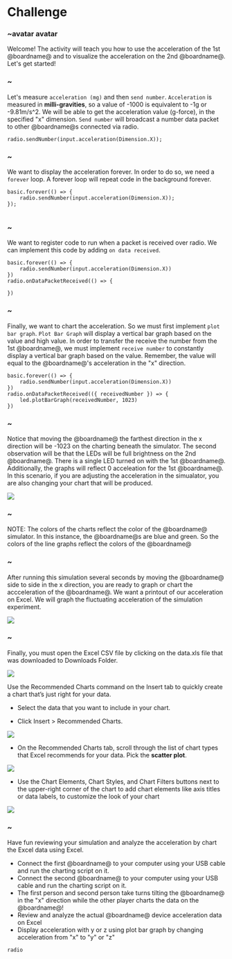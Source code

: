 # Challenge

### ~avatar avatar

Welcome! The activity will teach you how to use the acceleration of the 1st @boardname@ and to visualize the acceleration on the 2nd @boardname@.
Let's get started!

### ~
Let's measure `acceleration (mg)` and then `send number`. `Acceleration` is measured in **milli-gravities**, so a value of -1000 is equivalent to -1g or -9.81m/s^2. We will be able to get the acceleration value (g-force), in the specified "x" dimension. `Send number` will broadcast a number data packet to other @boardname@s connected via radio.

```blocks
radio.sendNumber(input.acceleration(Dimension.X));
```
### ~
We want to display the acceleration forever. In order to do so, we need a `forever` loop. A forever loop will repeat code in the background forever.

```blocks
basic.forever(() => {
    radio.sendNumber(input.acceleration(Dimension.X));
});


```
### ~
We want to register code to run when a packet is received over radio. We can implement this code by adding `on data received`.

```blocks
basic.forever(() => {
    radio.sendNumber(input.acceleration(Dimension.X))
})
radio.onDataPacketReceived(() => {

})
```
### ~
Finally, we want to chart the acceleration. So we must first implement `plot bar graph`. `Plot Bar Graph` will display a vertical bar graph based on the value and high value. In order to transfer the receive the number from the 1st @boardname@, we must implement `receive number` to constantly display a vertical bar graph based on the value. Remember, the value will equal to the @boardname@'s acceleration in the "x" direction.

```blocks
basic.forever(() => {
    radio.sendNumber(input.acceleration(Dimension.X))
})
radio.onDataPacketReceived(({ receivedNumber }) => {
    led.plotBarGraph(receivedNumber, 1023)
})

```
### ~
Notice that moving the @boardname@ the farthest direction in the x direction will be -1023 on the charting beneath the simulator. The second observation will be that the LEDs will be full brightness on the 2nd @boardname@. There is a single LED turned on with the 1st @boardname@. Additionally, the graphs will reflect 0 acceleation for the 1st @boardname@. In this scenario, if you are adjusting the acceleration in the simualator, you are also changing your chart that will be produced.

![](/static/mb/acc.png)

### ~
NOTE: The colors of the charts reflect the color of the @boardname@ simulator. In this instance, the @boardname@s are blue and green. So the colors of the line graphs reflect the colors of the @boardname@

 ### ~
After running this simulation several seconds by moving the @boardname@ side to side in the x direction, you are ready to graph or chart the accceleration of the @boardname@.  We want a printout of our acceleration on Excel. We will graph the fluctuating acceleration of the simulation experiment.

![](/static/mb/acc2.png)

### ~
Finally, you must open the Excel CSV file by clicking on the data.xls file that was downloaded to Downloads Folder.

![](/static/mb/data3.png)

Use the Recommended Charts command on the Insert tab to quickly create a chart that’s just right for your data.

* Select the data that you want to include in your chart.

* Click Insert > Recommended Charts.

![](/static/mb/lessons/chart1.png)

* On the Recommended Charts tab, scroll through the list of chart types that Excel recommends for your data. Pick the **scatter plot**.

![](/static/mb/chart_title.png)

* Use the Chart Elements, Chart Styles, and Chart Filters buttons next to the upper-right corner of the chart to add chart elements like axis titles or data labels, to customize the look of your chart

![](/static/mb/elements_styles_filters.png)

### ~
Have fun reviewing your simulation and analyze the acceleration by chart the Excel data using Excel.

* Connect the first @boardname@ to your computer using your USB cable and run the charting script on it.
* Connect the second @boardname@ to your computer using your USB cable and run the charting script on it.
* The first person and second person take turns tilting the @boardname@ in the "x" direction while the other player charts the data on the @boardname@!
* Review and analyze the actual @boardname@ device acceleration data on Excel
* Display acceleration with y or z using plot bar graph by changing acceleration from "x" to "y" or "z"

```package
radio
```